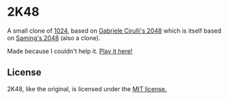# 2K48
A small clone of [1024](https://play.google.com/store/apps/details?id=com.veewo.a1024), based on [Gabriele Cirulli's 2048](http://gabrielecirulli.github.io/2048/) which is itself based on [Saming's 2048](http://saming.fr/p/2048/) (also a clone).

Made because I couldn't help it. [Play it here!](http://malcolmocean.github.io/2K48/)

## License
2K48, like the original, is licensed under the [MIT license.](https://github.com/malcolmocean/2K48/blob/master/LICENSE.txt)